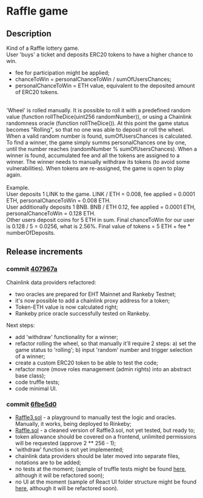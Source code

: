 # Raffle game

## Description
Kind of a Raffle lottery game.
<br/>
User 'buys' a ticket and deposits ERC20 tokens to have a higher chance to win.
- fee for participation might be applied;
- chanceToWin = personalChanceToWin / sumOfUsersChances;
- personalChanceToWin = ETH value, equivalent to the deposited amount of ERC20 tokens.
<br/>
'Wheel' is rolled manually. It is possible to roll it with a predefined random value (function rollTheDice(uint256 randomNumber)), or using a Chainlink randomness oracle (function rollTheDice()). At this point the game status becomes "Rolling", so that no one was able to deposit or roll the wheel.
<br/>
When a valid random number is found, sumOfUsersChances is calculated. To find a winner, the game simply summs personalChances one by one, until the number reaches (randomNumber % sumOfUsersChances). When a winner is found, accumulated fee and all the tokens are assigned to a winner. The winner needs to manually withdraw its tokens (to avoid some vulnerabilities). When tokens are re-assigned, the game is open to play again.
<br/>
<br/>
Example.
<br/>
User deposits 1 LINK to the game. LINK / ETH = 0.008, fee applied = 0.0001 ETH, personalChanceToWin = 0.008 ETH.
<br/>
User additionally deposits 1 BNB. BNB / ETH 0.12, fee applied = 0.0001 ETH, personalChanceToWin = 0.128 ETH.
<br/>
Other users deposit coins for 5 ETH in sum. Final chanceToWin for our user is 0.128 / 5 = 0.0256, what is 2.56%. Final value of tokens = 5 ETH + fee * numberOfDeposits.

## Release increments

### commit [407967a](https://github.com/artem-bayandin/blockchain-samples/commit/407967af9e59f8cb3a1bef8448776fa6e21dc76c)

Chainlink data providers refactored:

- two oracles are prepared for EHT Mainnet and Rankeby Testnet;
- it's now possible to add a chainlink proxy address for a token;
- Token-ETH value is now calculated right;
- Rankeby price oracle successfully tested on Rankeby.

Next steps:

- add 'withdraw' functionality for a winner;
- refactor rolling the wheel, so that manually it'll require 2 steps: a) set the game status to 'rolling'; b) input 'random' number and trigger selection of a winner;
- create a custom ERC20 token to be able to test the code;
- refactor more (move roles management (admin rights) into an abstract base class);
- code truffle tests;
- code minimal UI.

### commit [6fbe5d0](https://github.com/artem-bayandin/blockchain-samples/tree/6fbe5d0c9fd517066e5f2f643ef18160debf91dc)
- [Raffle3.sol](https://github.com/artem-bayandin/blockchain-samples/blob/6fbe5d0c9fd517066e5f2f643ef18160debf91dc/raffle/contracts/Raffle3.sol) - a playground to manually test the logic and oracles. Manually, it works, being deployed to Rinkeby;
- [Raffle.sol](https://github.com/artem-bayandin/blockchain-samples/blob/6fbe5d0c9fd517066e5f2f643ef18160debf91dc/raffle/contracts/Raffle.sol) - a cleaned version of Raffle3.sol, not yet tested, but ready to;
- token allowance should be covered on a frontend, unlimited permissions will be requested (approve 2 ** 256 - 1);
- 'withdraw' function is not yet implemented;
- chainlink data providers should be later moved into separate files, notations are to be added;
- no tests at the moment; (sample of truffle tests might be found [here](https://github.com/artem-bayandin/blockchain-satisfactor/tree/master/test), although it will be refactored soon);
- no UI at the moment (sample of React UI folder structure might be found [here](https://github.com/artem-bayandin/blockchain-satisfactor/tree/master/src), although it will be refactored soon).
